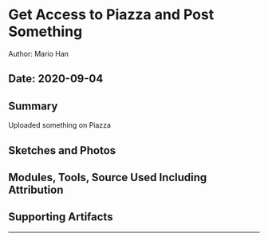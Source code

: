 #  Get Access to Piazza and Post Something

Author: Mario Han	

Date: 2020-09-04
-----

## Summary
Uploaded something on Piazza

## Sketches and Photos


## Modules, Tools, Source Used Including Attribution


## Supporting Artifacts


-----
